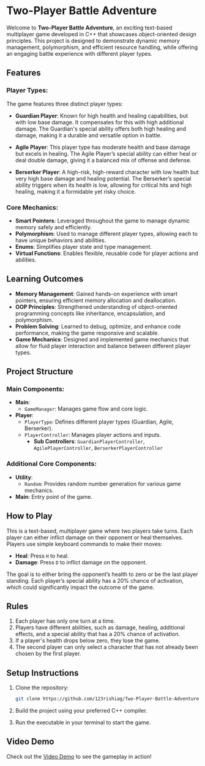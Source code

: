 # Two-Player Battle Adventure

Welcome to **Two-Player Battle Adventure**, an exciting text-based multiplayer game developed in C++ that showcases object-oriented design principles. This project is designed to demonstrate dynamic memory management, polymorphism, and efficient resource handling, while offering an engaging battle experience with different player types.

## Features

### Player Types:
The game features three distinct player types:

- **Guardian Player**: Known for high health and healing capabilities, but with low base damage. It compensates for this with high additional damage. The Guardian's special ability offers both high healing and damage, making it a durable and versatile option in battle.
  
- **Agile Player**: This player type has moderate health and base damage but excels in healing. The Agile Player’s special ability can either heal or deal double damage, giving it a balanced mix of offense and defense.
  
- **Berserker Player**: A high-risk, high-reward character with low health but very high base damage and healing potential. The Berserker’s special ability triggers when its health is low, allowing for critical hits and high healing, making it a formidable yet risky choice.

### Core Mechanics:
- **Smart Pointers**: Leveraged throughout the game to manage dynamic memory safely and efficiently.
- **Polymorphism**: Used to manage different player types, allowing each to have unique behaviors and abilities.
- **Enums**: Simplifies player state and type management.
- **Virtual Functions**: Enables flexible, reusable code for player actions and abilities.

## Learning Outcomes
- **Memory Management**: Gained hands-on experience with smart pointers, ensuring efficient memory allocation and deallocation.
- **OOP Principles**: Strengthened understanding of object-oriented programming concepts like inheritance, encapsulation, and polymorphism.
- **Problem Solving**: Learned to debug, optimize, and enhance code performance, making the game responsive and scalable.
- **Game Mechanics**: Designed and implemented game mechanics that allow for fluid player interaction and balance between different player types.

## Project Structure

### Main Components:
- **Main**:
  - `GameManager`: Manages game flow and core logic.
- **Player**:
  - `PlayerType`: Defines different player types (Guardian, Agile, Berserker).
  - `PlayerController`: Manages player actions and inputs.
    - **Sub Controllers**: `GuardianPlayerController`, `AgilePlayerController`, `BerserkerPlayerController`
  
### Additional Core Components:
- **Utility**:
  - `Random`: Provides random number generation for various game mechanics.
- **Main**: Entry point of the game.

## How to Play

This is a text-based, multiplayer game where two players take turns. Each player can either inflict damage on their opponent or heal themselves. Players use simple keyboard commands to make their moves:
- **Heal**: Press `H` to heal.
- **Damage**: Press `D` to inflict damage on the opponent.

The goal is to either bring the opponent’s health to zero or be the last player standing. Each player’s special ability has a 20% chance of activation, which could significantly impact the outcome of the game.

## Rules

1. Each player has only one turn at a time.
2. Players have different abilities, such as damage, healing, additional effects, and a special ability that has a 20% chance of activation.
3. If a player's health drops below zero, they lose the game.
4. The second player can only select a character that has not already been chosen by the first player.

## Setup Instructions

1. Clone the repository:
   ```bash
   git clone https://github.com/123rishiag/Two-Player-Battle-Adventure.git
   ```

2. Build the project using your preferred C++ compiler.

3. Run the executable in your terminal to start the game.

## Video Demo
Check out the [Video Demo](https://www.loom.com/share/9e1c7283b0504001b8591ec43d778015?sid=25d31a48-9dd6-42f9-8888-09caefbbbd00) to see the gameplay in action!